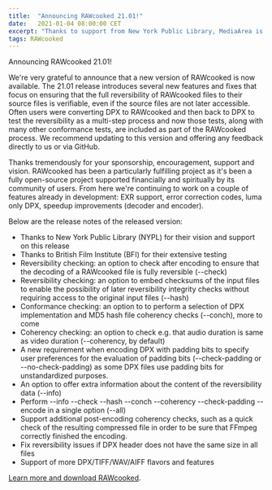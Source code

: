 ```yaml
---
title:  "Announcing RAWcooked 21.01!"
date:   2021-01-04 08:00:00 CET
excerpt: "Thanks to support from New York Public Library, MediaArea is proud to present a new and improved version of RAWcooked"
tags: RAWcooked
---
```


Announcing RAWcooked 21.01!

We're very grateful to announce that a new version of RAWcooked is now available. The 21.01 release introduces several new features and fixes that focus on ensuring that the full reversibility of RAWcooked files to their source files is verifiable, even if the source files are not later accessible. Often users were converting DPX to RAWcooked and then back to DPX to test the reversibility as a multi-step process and now those tests, along with many other conformance tests, are included as part of the RAWcooked process. We recommend updating to this version and offering any feedback directly to us or via GitHub.

Thanks tremendously for your sponsorship, encouragement, support and vision. RAWcooked has been a particularly fulfilling project as it's been a fully open-source project supported financially and spiritually by its community of users. From here we're continuing to work on a couple of features already in development: EXR support, error correction codes, luma only DPX, speedup improvements (decoder and encoder).

Below are the release notes of the released version:

*   Thanks to New York Public Library (NYPL) for their vision and support on this release
*   Thanks to British Film Institute (BFI) for their extensive testing
*   Reversibility checking: an option to check after encoding to ensure that the decoding of a RAWcooked file is fully reversible (--check)
*   Reversibility checking: an option to embed checksums of the input files  to enable the possibility of later reversibility integrity checks without requiring access to the original  input files (--hash)
*   Conformance checking: an option to to perform a selection of DPX implementation and MD5 hash file coherency checks (--conch), more to come
*   Coherency checking: an option to check e.g. that audio duration is same as video duration (--coherency, by default)
*   A new requirement when encoding DPX with padding bits to specify user preferences for the evaluation of padding bits (--check-padding or --no-check-padding) as some DPX files use padding bits for unstandardized purposes.
*   An option to offer extra information about the content of the reversibility data (--info)
*   Perform --info --check --hash --conch --coherency --check-padding --encode in a single option (--all)
*   Support additional post-encoding coherency checks, such as a quick check of the resulting compressed file in order to be sure that FFmpeg correctly finished the encoding.
*   Fix reversibility issues if DPX header does not have the same size in all files
*   Support of more DPX/TIFF/WAV/AIFF flavors and features

[Learn more and download RAWcooked](/RAWcooked).
